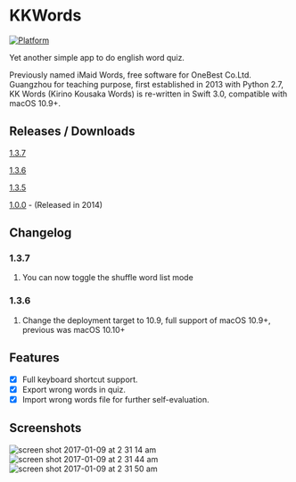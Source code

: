 # KKWords
[![Platform](https://img.shields.io/badge/platform-macOS%2010.9%2B-lightgrey.svg)](https://github.com/DickyT/KKWords)

Yet another simple app to do english word quiz.

Previously named iMaid Words, free software for OneBest Co.Ltd. Guangzhou for teaching purpose, first established in 2013 with Python 2.7, KK Words (Kirino Kousaka Words) is re-written in Swift 3.0, compatible with macOS 10.9+.

## Releases / Downloads
[1.3.7](https://github.com/DickyT/KKWords/releases/tag/1.3.7)

[1.3.6](https://github.com/DickyT/KKWords/releases/tag/1.3.6)

[1.3.5](https://github.com/DickyT/KKWords/releases/tag/1.3.5)

[1.0.0](https://github.com/DickyT/KKWords/releases/tag/1.0.0) - (Released in 2014)

## Changelog
### 1.3.7
1. You can now toggle the shuffle word list mode

### 1.3.6
1. Change the deployment target to 10.9, full support of macOS 10.9+, previous was macOS 10.10+

## Features
- [x] Full keyboard shortcut support.
- [x] Export wrong words in quiz.
- [x] Import wrong words file for further self-evaluation.

## Screenshots
![screen shot 2017-01-09 at 2 31 14 am](https://cloud.githubusercontent.com/assets/4535844/21758981/095f8aaa-d617-11e6-9ea3-5c95340d8cdd.png)
![screen shot 2017-01-09 at 2 31 44 am](https://cloud.githubusercontent.com/assets/4535844/21758982/0968e302-d617-11e6-95b6-8d33f7cff31c.png)
![screen shot 2017-01-09 at 2 31 50 am](https://cloud.githubusercontent.com/assets/4535844/21758983/0969b1e2-d617-11e6-9b16-94e6f7326aed.png)
